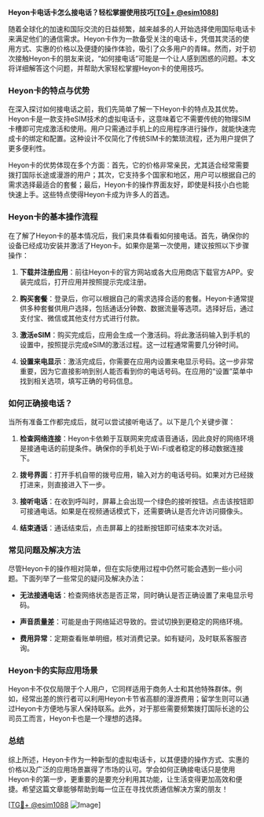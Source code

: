 **Heyon卡电话卡怎么接电话？轻松掌握使用技巧[[TG💪+ @esim1088](https://t.me/s/esim1088)]**

随着全球化的加速和国际交流的日益频繁，越来越多的人开始选择使用国际电话卡来满足他们的通信需求。Heyon卡作为一款备受关注的电话卡，凭借其灵活的使用方式、实惠的价格以及便捷的操作体验，吸引了众多用户的青睐。然而，对于初次接触Heyon卡的朋友来说，“如何接电话”可能是一个让人感到困惑的问题。本文将详细解答这个问题，并帮助大家轻松掌握Heyon卡的使用技巧。

### Heyon卡的特点与优势

在深入探讨如何接电话之前，我们先简单了解一下Heyon卡的特点及其优势。Heyon卡是一款支持eSIM技术的虚拟电话卡，这意味着它不需要传统的物理SIM卡槽即可完成激活和使用。用户只需通过手机上的应用程序进行操作，就能快速完成卡的绑定和配置。这种设计不仅简化了传统SIM卡的繁琐流程，还为用户提供了更多便利性。

Heyon卡的优势体现在多个方面：首先，它的价格非常亲民，尤其适合经常需要拨打国际长途或漫游的用户；其次，它支持多个国家和地区，用户可以根据自己的需求选择最适合的套餐；最后，Heyon卡的操作界面友好，即使是科技小白也能快速上手。这些特点使得Heyon卡成为许多人的首选。

### Heyon卡的基本操作流程

在了解了Heyon卡的基本情况后，我们来具体看看如何接电话。首先，确保你的设备已经成功安装并激活了Heyon卡。如果你是第一次使用，建议按照以下步骤操作：

1. **下载并注册应用**：前往Heyon卡的官方网站或各大应用商店下载官方APP。安装完成后，打开应用并按照提示完成注册。
   
2. **购买套餐**：登录后，你可以根据自己的需求选择合适的套餐。Heyon卡通常提供多种套餐供用户选择，包括通话分钟数、数据流量等选项。选择好后，通过支付宝、微信或其他支付方式进行付款。

3. **激活eSIM**：购买完成后，应用会生成一个激活码。将此激活码输入到手机的设置中，按照提示完成eSIM的激活过程。这一过程通常需要几分钟时间。

4. **设置来电显示**：激活完成后，你需要在应用内设置来电显示号码。这一步非常重要，因为它直接影响到别人能否看到你的电话号码。在应用的“设置”菜单中找到相关选项，填写正确的号码信息。

### 如何正确接电话？

当所有准备工作都完成后，就可以尝试接听电话了。以下是几个关键步骤：

1. **检查网络连接**：Heyon卡依赖于互联网来完成语音通话，因此良好的网络环境是接通电话的前提条件。确保你的手机处于Wi-Fi或者稳定的移动数据连接下。

2. **拨号界面**：打开手机自带的拨号应用，输入对方的电话号码。如果对方已经拨打进来，则直接进入下一步。

3. **接听电话**：在收到呼叫时，屏幕上会出现一个绿色的接听按钮。点击该按钮即可接通电话。如果是在视频通话模式下，还需要确认是否允许访问摄像头。

4. **结束通话**：通话结束后，点击屏幕上的挂断按钮即可结束本次对话。

### 常见问题及解决方法

尽管Heyon卡的操作相对简单，但在实际使用过程中仍然可能会遇到一些小问题。下面列举了一些常见的疑问及解决办法：

- **无法接通电话**：检查网络状态是否正常，同时确认是否正确设置了来电显示号码。
  
- **声音质量差**：可能是由于网络延迟导致的。尝试切换到更稳定的网络环境。

- **费用异常**：定期查看账单明细，核对消费记录。如有疑问，及时联系客服咨询。

### Heyon卡的实际应用场景

Heyon卡不仅仅局限于个人用户，它同样适用于商务人士和其他特殊群体。例如，经常出差的旅行者可以利用Heyon卡节省高额的漫游费用；留学生则可以通过Heyon卡方便地与家人保持联系。此外，对于那些需要频繁拨打国际长途的公司员工而言，Heyon卡也是一个理想的选择。

### 总结

综上所述，Heyon卡作为一种新型的虚拟电话卡，以其便捷的操作方式、实惠的价格以及广泛的应用场景赢得了市场的认可。学会如何正确接电话只是使用Heyon卡的第一步，更重要的是要充分利用其功能，让生活变得更加高效和便捷。希望这篇文章能够帮助到每一位正在寻找优质通信解决方案的朋友！

[[TG💪+ @esim1088](https://t.me/s/esim1088) ![Image](https://i.postimg.cc/4NQfJmqS/Snipaste-2025-05-13-00-14-12.png)]